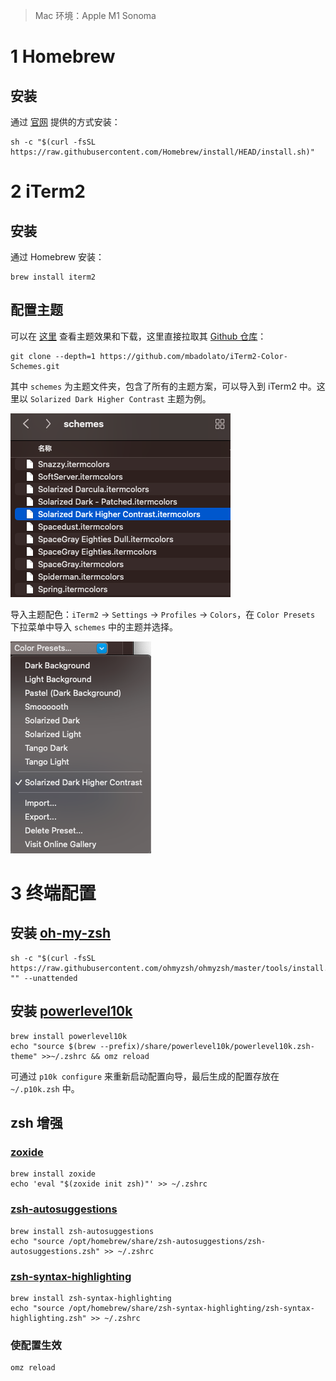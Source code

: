 >   Mac 环境：Apple M1 Sonoma

# 1 Homebrew

## 安装

通过 [官网](https://brew.sh/) 提供的方式安装：

```shell
sh -c "$(curl -fsSL https://raw.githubusercontent.com/Homebrew/install/HEAD/install.sh)"
```

# 2 iTerm2

## 安装

通过 Homebrew 安装：

```shell
brew install iterm2
```

## 配置主题

可以在 [这里](https://iterm2colorschemes.com/) 查看主题效果和下载，这里直接拉取其 [Github 仓库](https://github.com/mbadolato/iTerm2-Color-Schemes)：

```shell
git clone --depth=1 https://github.com/mbadolato/iTerm2-Color-Schemes.git
```

其中 `schemes` 为主题文件夹，包含了所有的主题方案，可以导入到 iTerm2 中。这里以 `Solarized Dark Higher Contrast` 主题为例。

![自带主题](https://raw.githubusercontent.com/genskyff/image-hosting/main/images/202304181355817.png)

导入主题配色：`iTerm2` → `Settings` → `Profiles` → `Colors`，在 `Color Presets` 下拉菜单中导入 `schemes` 中的主题并选择。

![导入并选择主题](https://raw.githubusercontent.com/genskyff/image-hosting/main/images/202304181355959.png)

# 3 终端配置

## 安装 [oh-my-zsh](https://github.com/ohmyzsh/ohmyzsh?tab=readme-ov-file#basic-installation)

```shell
sh -c "$(curl -fsSL https://raw.githubusercontent.com/ohmyzsh/ohmyzsh/master/tools/install.sh)" "" --unattended
```

## 安装 [powerlevel10k](https://github.com/romkatv/powerlevel10k?tab=readme-ov-file#homebrew)

```shell
brew install powerlevel10k
echo "source $(brew --prefix)/share/powerlevel10k/powerlevel10k.zsh-theme" >>~/.zshrc && omz reload
```

可通过 `p10k configure` 来重新启动配置向导，最后生成的配置存放在 `~/.p10k.zsh` 中。

## zsh 增强

### [zoxide](https://github.com/ajeetdsouza/zoxide?tab=readme-ov-file#installation)

```shell
brew install zoxide
echo 'eval "$(zoxide init zsh)"' >> ~/.zshrc
```

### [zsh-autosuggestions](https://github.com/zsh-users/zsh-autosuggestions/blob/master/INSTALL.md#homebrew)

```shell
brew install zsh-autosuggestions
echo "source /opt/homebrew/share/zsh-autosuggestions/zsh-autosuggestions.zsh" >> ~/.zshrc
```

### [zsh-syntax-highlighting](https://github.com/zsh-users/zsh-syntax-highlighting/blob/master/INSTALL.md)

```shell
brew install zsh-syntax-highlighting
echo "source /opt/homebrew/share/zsh-syntax-highlighting/zsh-syntax-highlighting.zsh" >> ~/.zshrc
```

### 使配置生效

```shell
omz reload
```

